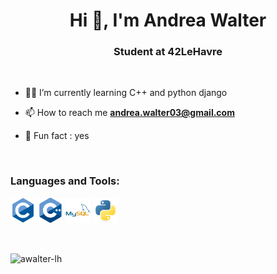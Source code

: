<h1 align="center">Hi 👋, I'm Andrea Walter</h1>
<h3 align="center">Student at 42LeHavre</h3>

<br>

- 👨‍💻 I’m currently learning C++ and python django

- 📫 How to reach me **andrea.walter03@gmail.com**

- 🗿 Fun fact : yes

<br>

<h3 align="left">Languages and Tools:</h3>
<p align="left"> <img src="https://raw.githubusercontent.com/devicons/devicon/master/icons/c/c-original.svg"
      alt="c" width="40" height="40" />
    <img src="https://raw.githubusercontent.com/devicons/devicon/master/icons/cplusplus/cplusplus-original.svg"
      alt="cplusplus" width="40" height="40" /> <img
      src="https://raw.githubusercontent.com/devicons/devicon/master/icons/mysql/mysql-original-wordmark.svg"
      alt="mysql" width="40" height="40" /> <img
      src="https://raw.githubusercontent.com/devicons/devicon/master/icons/python/python-original.svg" alt="python"
      width="40" height="40" /> </p>

<br>

<p><img align="center" src="https://github-readme-streak-stats.herokuapp.com/?user=awalter-lh&theme=dark&background=0d1117&date_format=M%20j%5B%2C%20Y%5D" alt="awalter-lh" /></p>
      
<p align="left"> <a href="https://twitter.com/" target="blank"><img
      src="https://img.shields.io/twitter/follow/?logo=twitter&style=for-the-badge" alt="" /></a> </p>
